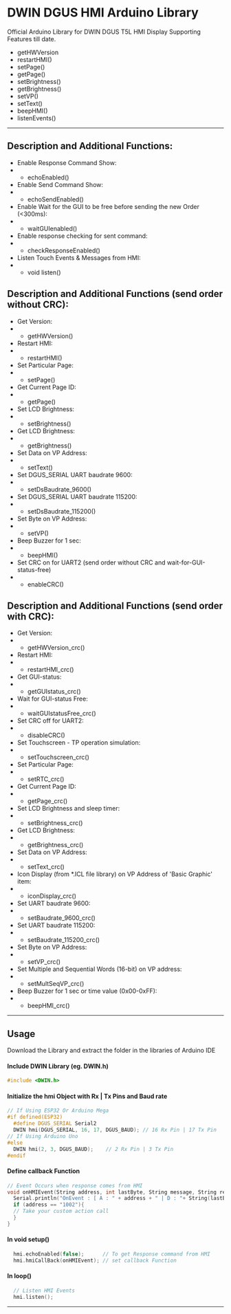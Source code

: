 # DWIN DGUS HMI Arduino Library
Official Arduino Library for DWIN DGUS T5L HMI Display
Supporting Features till date.
- getHWVersion
- restartHMI()
- setPage()
- getPage()
- setBrightness()
- getBrightness()
- setVP()
- setText()
- beepHMI()
- listenEvents()

----
  ## Description and Additional Functions:
  
  - Enable Response Command Show:
  - - echoEnabled()
  - Enable Send Command Show:
  - - echoSendEnabled()
  - Enable Wait for the GUI to be free before sending the new Order (<300ms):
  - - waitGUIenabled()
  - Enable response checking for sent command:
  - - checkResponseEnabled()
  - Listen Touch Events & Messages from HMI:
  - - void listen()
  
  ## Description and Additional Functions (send order without CRC):
  - Get Version:
  - - getHWVersion()
  - Restart HMI:
  - - restartHMI()
  - Set Particular Page:
  - - setPage()
  - Get Current Page ID:
  - - getPage()
  - Set LCD Brightness:
  - - setBrightness()
  - Get LCD Brightness:
  - - getBrightness()
  - Set Data on VP Address:
  - - setText()
  - Set DGUS_SERIAL UART baudrate 9600:
  - - setDsBaudrate_9600()
  - Set DGUS_SERIAL UART baudrate 115200:
  - - setDsBaudrate_115200()
  - Set Byte on VP Address:
  - - setVP()
  - Beep Buzzer for 1 sec:
  - - beepHMI()
  - Set CRC on for UART2 (send order without CRC and wait-for-GUI-status-free)
  - - enableCRC()

  ## Description and Additional Functions (send order with CRC):
  - Get Version:
  - - getHWVersion_crc()
  - Restart HMI:
  - - restartHMI_crc()
  - Get GUI-status:
  - - getGUIstatus_crc()
  - Wait for GUI-status Free:
  - - waitGUIstatusFree_crc()
  - Set CRC off for UART2:
  - - disableCRC()
  - Set Touchscreen - TP operation simulation:
  - - setTouchscreen_crc()
  - Set Particular Page:
  - - setRTC_crc()
  - Get Current Page ID:
  - - getPage_crc()
  - Set LCD Brightness and sleep timer:
  - - setBrightness_crc()
  - Get LCD Brightness:
  - - getBrightness_crc()
  - Set Data on VP Address:
  - - setText_crc()
  - Icon Display (from *.ICL file library) on VP Address of 'Basic Graphic' item:
  - - iconDisplay_crc()
  - Set UART baudrate 9600:
  - - setBaudrate_9600_crc()
  - Set UART baudrate 115200:
  - - setBaudrate_115200_crc()
  - Set Byte on VP Address:
  - - setVP_crc()
  - Set Multiple and Sequential Words (16-bit) on VP address:
  - - setMultSeqVP_crc()
  - Beep Buzzer for 1 sec or time value (0x00-0xFF):
  - - beepHMI_crc()

----

## Usage
Download the Library and extract the folder in the libraries of Arduino IDE
#### Include DWIN Library (eg. DWIN.h) 
```C++
#include <DWIN.h>
```

#### Initialize the hmi Object with Rx | Tx Pins and Baud rate
```C++
// If Using ESP32 Or Arduino Mega 
#if defined(ESP32)
  #define DGUS_SERIAL Serial2
  DWIN hmi(DGUS_SERIAL, 16, 17, DGUS_BAUD); // 16 Rx Pin | 17 Tx Pin
// If Using Arduino Uno
#else
  DWIN hmi(2, 3, DGUS_BAUD);    // 2 Rx Pin | 3 Tx Pin
#endif
```

#### Define callback Function
```C++
// Event Occurs when response comes from HMI
void onHMIEvent(String address, int lastByte, String message, String response){  
  Serial.println("OnEvent : [ A : " + address + " | D : "+ String(lastByte, HEX)+ " | M : "+message+" | R : "+response+ " ]"); 
  if (address == "1002"){
  // Take your custom action call
  }
}
```

#### In void setup()
```C++
  hmi.echoEnabled(false);      // To get Response command from HMI
  hmi.hmiCallBack(onHMIEvent); // set callback Function
```

#### In loop()
```C++
  // Listen HMI Events
  hmi.listen();
```

---
